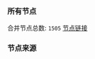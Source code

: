 ### 所有节点
合并节点总数: `1505`
[节点链接](https://raw.githubusercontent.com/rzhy1/11/master/sub/sub_merge_base64.txt)

### 节点来源